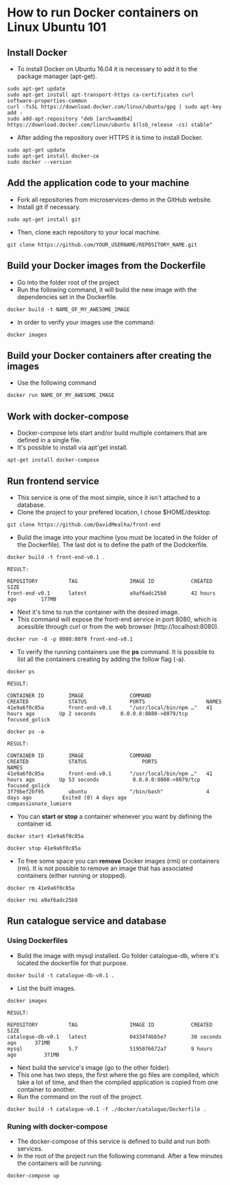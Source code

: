 # How to run Docker containers on Linux Ubuntu 101

## Install Docker

* To install Docker on Ubuntu 16.04 it is necessary to add it to the package manager (apt-get).

```shell
sudo apt-get update
sudo apt-get install apt-transport-https ca-certificates curl software-properties-common
curl -fsSL https://download.docker.com/linux/ubuntu/gpg | sudo apt-key add -
sudo add-apt-repository "deb [arch=amd64] https://download.docker.com/linux/ubuntu $(lsb_release -cs) stable"
```

* After adding the repository over HTTPS it is time to install Docker.

```shell
sudo apt-get update
sudo apt-get install docker-ce
sudo docker --version
```

## Add the application code to your machine

* Fork all repositories from microservices-demo in the GitHub website.
* Install git if necessary.

```shell
sudo apt-get install git
```

* Then, clone each repository to your local machine.

```shell
git clone https://github.com/YOUR_USERNAME/REPOSITORY_NAME.git
```

## Build your Docker images from the Dockerfile

* Go into the folder root of the project
* Run the following command, it will build the new image with the dependencies set in the Dockerfile.

```shell
docker build -t NAME_OF_MY_AWESOME_IMAGE
```

* In order to verify your images use the command:

```shell
docker images
```

## Build your Docker containers after creating the images

* Use the following command

```shell
docker run NAME_OF_MY_AWESOME_IMAGE
```


## Work with docker-compose

* Docker-compose lets start and/or build multiple containers that are defined in a single file.
* It's possible to install via apt'get install.

```shell
apt-get install docker-compose
```


## Run frontend service

* This service is one of the most simple, since it isn't attached to a database.
* Clone the project to your prefered location, I chose $HOME/desktop

```shell
git clone https://github.com/DavidMealha/front-end
```

* Build the image into your machine (you must be located in the folder of the Dockerfile). The last dot is to define the path of the Dodckerfile.

```shell
docker build -t front-end-v0.1 .

RESULT:

REPOSITORY          TAG                 IMAGE ID            CREATED             SIZE
front-end-v0.1      latest              a9af6adc25b8        42 hours ago        177MB
```

* Next it's time to run the container with the desired image.
* This command will expose the front-end service in port 8080, which is acessible through curl or from the web browser (http://localhost:8080).

```shell
docker run -d -p 8080:8079 front-end-v0.1
```

* To verify the running containers use the **ps** command. It is possible to list all the containers creating by adding the follow flag (-a).

```shell
docker ps

RESULT:

CONTAINER ID        IMAGE               COMMAND                  CREATED             STATUS              PORTS                    NAMES
41e9a6f0c85a        front-end-v0.1      "/usr/local/bin/npm …"   41 hours ago        Up 2 seconds        0.0.0.0:8080->8079/tcp   focused_golick

docker ps -a

RESULT:

CONTAINER ID        IMAGE               COMMAND                  CREATED             STATUS                  PORTS                    NAMES
41e9a6f0c85a        front-end-v0.1      "/usr/local/bin/npm …"   41 hours ago        Up 53 seconds           0.0.0.0:8080->8079/tcp   focused_golick
3f79bef2bf95        ubuntu              "/bin/bash"              4 days ago          Exited (0) 4 days ago                            compassionate_lumiere
```

* You can **start or stop** a container whenever you want by defining the container id.

```shell
docker start 41e9a6f0c85a

docker stop 41e9a6f0c85a
```

* To free some space you can **remove** Docker images (rmi) or containers (rm). It is not possible to remove an image that has associated containers (either running or stopped).

```shell
docker rm 41e9a6f0c85a

docker rmi a9af6adc25b8
```

## Run catalogue service and database

### Using Dockerfiles

* Build the image with mysql installed. Go folder catalogue-db, where it's located the dockerfile for that purpose.

```shell
docker build -t catalogue-db-v0.1 .
```

* List the built images.

```shell
docker images

RESULT:

REPOSITORY          TAG                 IMAGE ID            CREATED             SIZE
catalogue-db-v0.1   latest              04334f4bb5e7        30 seconds ago      371MB
mysql               5.7                 5195076672a7        9 hours ago         371MB
```

* Next build the service's image (go to the other folder). 
* This one has two steps, the first where the go files are compiled, which take a lot of time, and then the compiled application is copied from one container to another.
* Run the command on the root of the project.

```shell
docker build -t catalogue-v0.1 -f ./docker/catalogue/Dockerfile .
```

### Runing with docker-compose

* The docker-compose of this service is defined to build and run both services.
* In the root of the project run the following command. After a few minutes the containers will be running.

```shell
docker-compose up
```